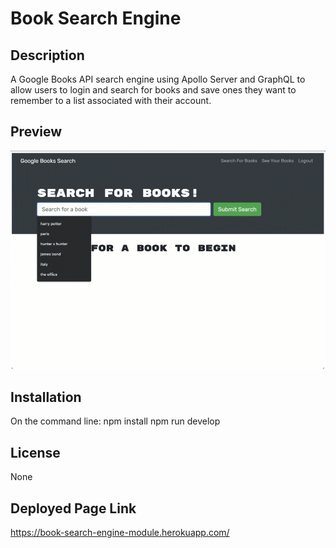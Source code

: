 # Book Search Engine

## Description

A Google Books API search engine using Apollo Server and GraphQL to allow users to login and search for books and save ones they want to remember to a list associated with their account.

## Preview

![Website Preview Image](Screenshot%202023-02-23%20114614.png)

## Installation

On the command line:
npm install
npm run develop 

## License

None

## Deployed Page Link

https://book-search-engine-module.herokuapp.com/
